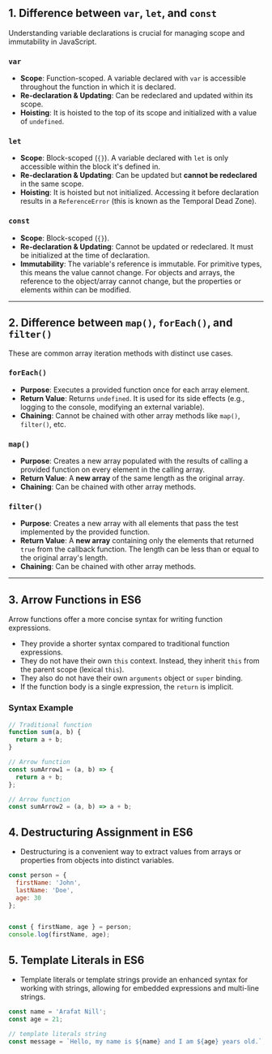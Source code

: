 

## 1. Difference between `var`, `let`, and `const`

Understanding variable declarations is crucial for managing scope and immutability in JavaScript.

### `var`

- **Scope**: Function-scoped. A variable declared with `var` is accessible throughout the function in which it is declared.
- **Re-declaration & Updating**: Can be redeclared and updated within its scope.
- **Hoisting**: It is hoisted to the top of its scope and initialized with a value of `undefined`.

### `let`

- **Scope**: Block-scoped (`{}`). A variable declared with `let` is only accessible within the block it's defined in.
- **Re-declaration & Updating**: Can be updated but **cannot be redeclared** in the same scope.
- **Hoisting**: It is hoisted but not initialized. Accessing it before declaration results in a `ReferenceError` (this is known as the Temporal Dead Zone).

### `const`

- **Scope**: Block-scoped (`{}`).
- **Re-declaration & Updating**: Cannot be updated or redeclared. It must be initialized at the time of declaration.
- **Immutability**: The variable's reference is immutable. For primitive types, this means the value cannot change. For objects and arrays, the reference to the object/array cannot change, but the properties or elements within can be modified.

---

## 2. Difference between `map()`, `forEach()`, and `filter()`

These are common array iteration methods with distinct use cases.

### `forEach()`

- **Purpose**: Executes a provided function once for each array element.
- **Return Value**: Returns `undefined`. It is used for its side effects (e.g., logging to the console, modifying an external variable).
- **Chaining**: Cannot be chained with other array methods like `map()`, `filter()`, etc.

### `map()`

- **Purpose**: Creates a new array populated with the results of calling a provided function on every element in the calling array.
- **Return Value**: A **new array** of the same length as the original array.
- **Chaining**: Can be chained with other array methods.

### `filter()`

- **Purpose**: Creates a new array with all elements that pass the test implemented by the provided function.
- **Return Value**: A **new array** containing only the elements that returned `true` from the callback function. The length can be less than or equal to the original array's length.
- **Chaining**: Can be chained with other array methods.

---

## 3. Arrow Functions in ES6

Arrow functions offer a more concise syntax for writing function expressions.

- They provide a shorter syntax compared to traditional function expressions.
- They do not have their own `this` context. Instead, they inherit `this` from the parent scope (lexical `this`).
- They also do not have their own `arguments` object or `super` binding.
- If the function body is a single expression, the `return` is implicit.

### Syntax Example

```javascript
// Traditional function
function sum(a, b) {
  return a + b;
}

// Arrow function
const sumArrow1 = (a, b) => {
  return a + b;
};

// Arrow function
const sumArrow2 = (a, b) => a + b;
```

## 4. Destructuring Assignment in ES6

- Destructuring is a convenient way to extract values from arrays or properties from objects into distinct variables.

```javascript
const person = {
  firstName: 'John',
  lastName: 'Doe',
  age: 30
};


const { firstName, age } = person;
console.log(firstName, age);
```

## 5. Template Literals in ES6

- Template literals or template strings provide an enhanced syntax for working with strings, allowing for embedded expressions and multi-line strings.

```javascript
const name = 'Arafat Nill';
const age = 21;

// template literals string
const message = `Hello, my name is ${name} and I am ${age} years old.`;
```
